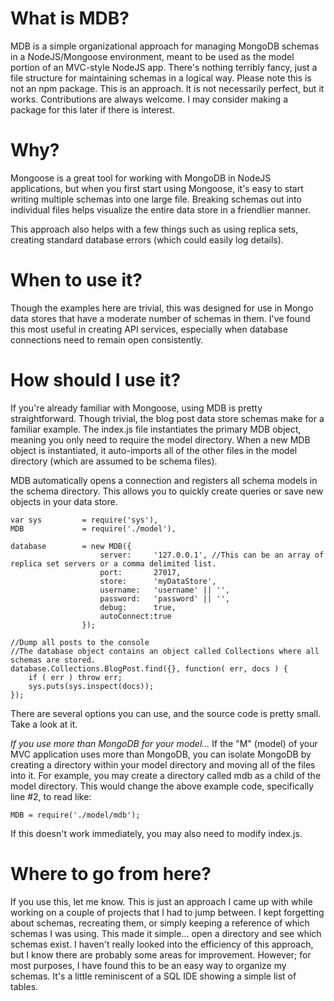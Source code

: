 # What is MDB?

MDB is a simple organizational approach for managing MongoDB schemas in a NodeJS/Mongoose environment, meant to be used as 
the model portion of an MVC-style NodeJS app. There's nothing terribly fancy, just a file structure for maintaining schemas
in a logical way. Please note this is not an npm package. This is an approach. It is not necessarily perfect, but it works. 
Contributions are always welcome. I may consider making a package for this later if there is interest.

# Why?

Mongoose is a great tool for working with MongoDB in NodeJS applications, but when you first start using Mongoose, it's
easy to start writing multiple schemas into one large file. Breaking schemas out into individual files helps visualize
the entire data store in a friendlier manner.

This approach also helps with a few things such as using replica sets, creating standard database errors (which could easily log details).

# When to use it?

Though the examples here are trivial, this was designed for use in Mongo data stores that have a moderate number of schemas
in them. I've found this most useful in creating API services, especially when database connections need to remain open consistently.

# How should I use it?

If you're already familiar with Mongoose, using MDB is pretty straightforward. Though trivial, the blog post data store
schemas make for a familiar example. The index.js file instantiates the primary MDB object, meaning you only need to require
the model directory. When a new MDB object is instantiated, it auto-imports all of the other files in the model directory 
(which are assumed to be schema files).

MDB automatically opens a connection and registers all schema models in the schema directory. This allows you to quickly
create queries or save new objects in your data store.

	var	sys			= require('sys'),
	MDB				= require('./model'),

	database 		= new MDB({
						server:		'127.0.0.1', //This can be an array of replica set servers or a comma delimited list.
						port:		27017,
						store:		'myDataStore',
						username:	'username' || '',
						password:	'password' || '',
						debug:		true,
						autoConnect:true
					});
	
	//Dump all posts to the console
	//The database object contains an object called Collections where all schemas are stored.
	database.Collections.BlogPost.find({}, function( err, docs ) {
		if ( err ) throw err;
		sys.puts(sys.inspect(docs));
	});

There are several options you can use, and the source code is pretty small. Take a look at it.

_If you use more than MongoDB for your model..._
If the "M" (model) of your MVC application uses more than MongoDB, you can isolate MongoDB by creating a directory within
your model directory and moving all of the files into it. For example, you may create a directory called mdb as a child of the
model directory. This would change the above example code, specifically line #2, to read like:

	MDB = require('./model/mdb');

If this doesn't work immediately, you may also need to modify index.js.

# Where to go from here?

If you use this, let me know. This is just an approach I came up with while working on a couple of projects that I had to
jump between. I kept forgetting about schemas, recreating them, or simply keeping a reference of which schemas I was using. 
This made it simple... open a directory and see which schemas exist. I haven't really looked into the efficiency of this approach, but 
I know there are probably some areas for improvement. However; for most purposes, I have found this to be an easy way to organize
my schemas. It's a little reminiscent of a SQL IDE showing a simple list of tables. 